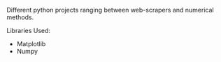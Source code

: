Different python projects ranging between web-scrapers and numerical methods.

Libraries Used:
  - Matplotlib
  - Numpy

